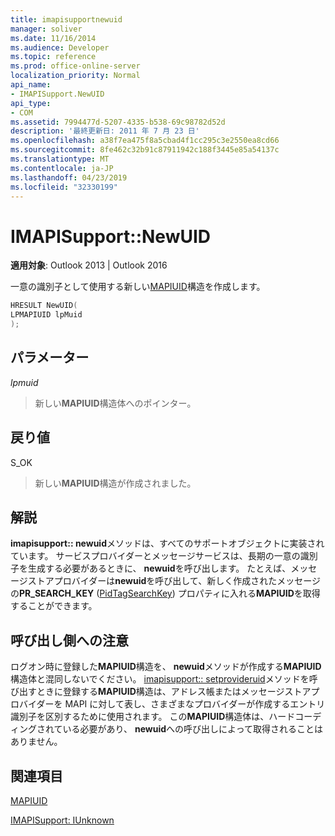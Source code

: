 ```yaml
---
title: imapisupportnewuid
manager: soliver
ms.date: 11/16/2014
ms.audience: Developer
ms.topic: reference
ms.prod: office-online-server
localization_priority: Normal
api_name:
- IMAPISupport.NewUID
api_type:
- COM
ms.assetid: 7994477d-5207-4335-b538-69c98782d52d
description: '最終更新日: 2011 年 7 月 23 日'
ms.openlocfilehash: a38f7ea475f8a5cbad4f1cc295c3e2550ea8cd66
ms.sourcegitcommit: 8fe462c32b91c87911942c188f3445e85a54137c
ms.translationtype: MT
ms.contentlocale: ja-JP
ms.lasthandoff: 04/23/2019
ms.locfileid: "32330199"
---
```

# <a name="imapisupportnewuid"></a>IMAPISupport::NewUID

  
  
**適用対象**: Outlook 2013 | Outlook 2016 
  
一意の識別子として使用する新しい[MAPIUID](mapiuid.md)構造を作成します。 
  
```cpp
HRESULT NewUID(
LPMAPIUID lpMuid
);
```

## <a name="parameters"></a>パラメーター

 _lpmuid_
  
> 新しい**MAPIUID**構造体へのポインター。 
    
## <a name="return-value"></a>戻り値

S_OK 
  
> 新しい**MAPIUID**構造が作成されました。 
    
## <a name="remarks"></a>解説

**imapisupport:: newuid**メソッドは、すべてのサポートオブジェクトに実装されています。 サービスプロバイダーとメッセージサービスは、長期の一意の識別子を生成する必要があるときに、 **newuid**を呼び出します。 たとえば、メッセージストアプロバイダーは**newuid**を呼び出して、新しく作成されたメッセージの**PR_SEARCH_KEY** ([PidTagSearchKey](pidtagsearchkey-canonical-property.md)) プロパティに入れる**MAPIUID**を取得することができます。
  
## <a name="notes-to-callers"></a>呼び出し側への注意

ログオン時に登録した**MAPIUID**構造を、 **newuid**メソッドが作成する**MAPIUID**構造体と混同しないでください。 [imapisupport:: setprovideruid](imapisupport-setprovideruid.md)メソッドを呼び出すときに登録する**MAPIUID**構造は、アドレス帳またはメッセージストアプロバイダーを MAPI に対して表し、さまざまなプロバイダーが作成するエントリ識別子を区別するために使用されます。 この**MAPIUID**構造体は、ハードコーディングされている必要があり、 **newuid**への呼び出しによって取得されることはありません。
  
## <a name="see-also"></a>関連項目



[MAPIUID](mapiuid.md)
  
[IMAPISupport: IUnknown](imapisupportiunknown.md)

